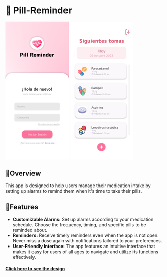 # 💊 Pill-Reminder

<p float="left">
  <img src="https://github.com/saracarolina12/Pill-Reminder/blob/main/docs/Prototype/Login.png?raw=true" width="200" />
  <img src="https://github.com/saracarolina12/Pill-Reminder/blob/main/docs/Prototype/Main.png?raw=true" width="200" /> 
</p>


## 🔹Overview
This app is designed to help users manage their medication intake by setting up alarms to remind them when it's time to take their pills.

## 🔹Features
* <b>Customizable Alarms:</b> Set up alarms according to your medication schedule. Choose the frequency, timing, and specific pills to be reminded about.
* <b>Reminders:</b> Receive timely reminders even when the app is not open. Never miss a dose again with notifications tailored to your preferences.
* <b>User-Friendly Interface:</b> The app features an intuitive interface that makes it easy for users of all ages to navigate and utilize its functions effectively.

#### [Click here to see the design](https://www.figma.com/file/JafidPtdXr40Ym0kXqChK8/Pill-Reminder-App?type=design&node-id=0%3A1&mode=design&t=ZD8FyTgTbJJlHRo8-1)
